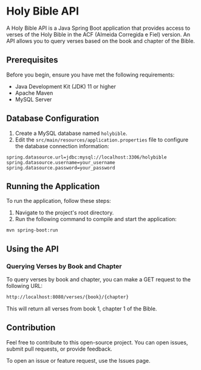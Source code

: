 # Holy Bible API

A Holy Bible API is a Java Spring Boot application that provides access to verses of the Holy Bible in the ACF (Almeida Corregida e Fiel) version. An API allows you to query verses based on the book and chapter of the Bible.
## Prerequisites

Before you begin, ensure you have met the following requirements:

- Java Development Kit (JDK) 11 or higher
- Apache Maven
- MySQL Server

## Database Configuration

1. Create a MySQL database named `holybible`.
2. Edit the `src/main/resources/application.properties` file to configure the database connection information:

```properties
spring.datasource.url=jdbc:mysql://localhost:3306/holybible
spring.datasource.username=your_username
spring.datasource.password=your_password
```
## Running the Application

To run the application, follow these steps:

1. Navigate to the project's root directory.
2. Run the following command to compile and start the application:

```shell
mvn spring-boot:run
```

## Using the API

### Querying Verses by Book and Chapter

To query verses by book and chapter, you can make a GET request to the following URL:

```bash
http://localhost:8080/verses/{book}/{chapter}
```
This will return all verses from book 1, chapter 1 of the Bible.

## Contribution

Feel free to contribute to this open-source project. You can open issues, submit pull requests, or provide feedback.

To open an issue or feature request, use the Issues page.
